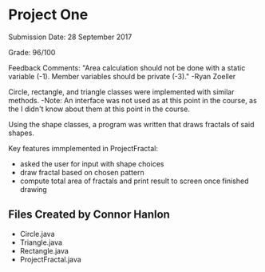 # Project One

Submission Date: 28 September 2017

Grade: 96/100

Feedback Comments:
"Area calculation should not be done with a static variable (-1).
Member variables should be private (-3)." -Ryan Zoeller

Circle, rectangle, and triangle classes were implemented with similar methods.
-Note: An interface was not used as at this point in the course, as the I didn't know
about them at this point in the course. 

Using the shape classes, a program was written that draws fractals of said shapes.

Key features immplemented in ProjectFractal:
  * asked the user for input with shape choices 
  * draw fractal based on chosen pattern
  * compute total area of fractals and print result to screen once finished drawing

## Files Created by Connor Hanlon
* Circle.java
* Triangle.java
* Rectangle.java
* ProjectFractal.java

